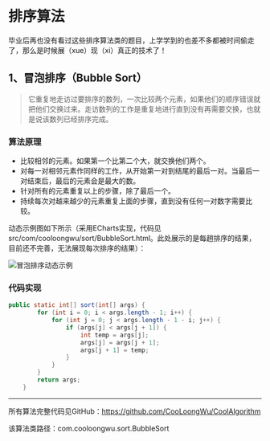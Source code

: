 # 排序算法
毕业后再也没有看过这些排序算法类的题目，上学学到的也差不多都被时间偷走了，那么是时候展（xue）现（xi）真正的技术了！

## 1、冒泡排序（Bubble Sort）
> 它重复地走访过要排序的数列，一次比较两个元素，如果他们的顺序错误就把他们交换过来。走访数列的工作是重复地进行直到没有再需要交换，也就是说该数列已经排序完成。

### 算法原理
- 比较相邻的元素。如果第一个比第二个大，就交换他们两个。
- 对每一对相邻元素作同样的工作，从开始第一对到结尾的最后一对。当最后一对结束后，最后的元素会是最大的数。
- 针对所有的元素重复以上的步骤，除了最后一个。
- 持续每次对越来越少的元素重复上面的步骤，直到没有任何一对数字需要比较。

动态示例图如下所示（采用ECharts实现，代码见src/com/cooloongwu/sort/BubbleSort.html。此处展示的是每趟排序的结果，目前还不完善，无法展现每次排序的结果）：

![冒泡排序动态示例](http://img.blog.csdn.net/20170523151904537?watermark/2/text/aHR0cDovL2Jsb2cuY3Nkbi5uZXQvdTAxMDk3NjIxMw==/font/5a6L5L2T/fontsize/400/fill/I0JBQkFCMA==/dissolve/70/gravity/SouthEast)

### 代码实现
```java
public static int[] sort(int[] args) {
        for (int i = 0; i < args.length - 1; i++) {
            for (int j = 0; j < args.length - 1 - i; j++) {
                if (args[j] < args[j + 1]) {
                    int temp = args[j];
                    args[j] = args[j + 1];
                    args[j + 1] = temp;
                }
            }
        }
        return args;
    }
```


------
所有算法完整代码见GitHub：https://github.com/CooLoongWu/CoolAlgorithm

该算法类路径：com.cooloongwu.sort.BubbleSort